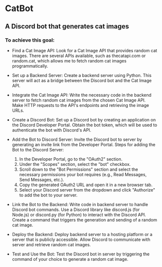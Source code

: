 # CatBot

## A Discord bot that generates cat images

### To achieve this goal:

* Find a Cat Image API: Look for a Cat Image API that provides random cat images. There are several APIs available, such as thecatapi.com or random.cat, which allows me to fetch random cat images programmatically.

* Set up a Backend Server: Create a backend server using Python. This server will act as a bridge between the Discord bot and the Cat Image API.

* Integrate the Cat Image API: Write the necessary code in the backend server to fetch random cat images from the chosen Cat Image API. Make HTTP requests to the API's endpoints and retrieving the image URLs.

* Create a Discord Bot: Set up a Discord bot by creating an application on the Discord Developer Portal. Obtain the bot token, which will be used to authenticate the bot with Discord's API. 

* Add the Bot to Discord Server: Invite the Discord bot to server by generating an invite link from the Developer Portal. Steps for adding the Bot to the Discord Server:
  1. In the Developer Portal, go to the "OAuth2" section.
  2. Under the "Scopes" section, select the "bot" checkbox.
  3. Scroll down to the "Bot Permissions" section and select the necessary permissions your bot requires (e.g., Read Messages, Send Messages, etc.).
  4. Copy the generated OAuth2 URL and open it in a new browser tab.
  5. Select your Discord server from the dropdown and click "Authorize" to add the bot to your server.<p></p>
* Link the Bot to the Backend: Write code in backend server to handle Discord bot commands. Use a Discord library like discord.js (for Node.js) or discord.py (for Python) to interact with the Discord API. Create a command that triggers the generation and sending of a random cat image.

* Deploy the Backend: Deploy backend server to a hosting platform or a server that is publicly accessible. Allow Discord to communicate with server and retrieve random cat images.

* Test and Use the Bot: Test the Discord bot in server by triggering the command of your choice to generate a random cat image. 